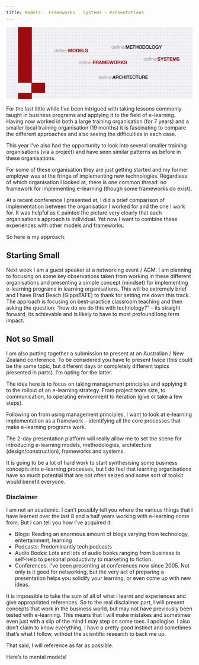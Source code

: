 ```yaml
---
title: Models . Frameworks . Systems – Presentations
---
```


![Models.Frameworks.Systems Background](models.png)

For the last little while I’ve been intrigued with taking lessons commonly taught in business programs and applying it to the field of e-learning. Having now worked in both a large training organisation (for 7 years) and a smaller local training organisation (19 months) it is fascinating to compare the different approaches and also seeing the difficulties in each case.  

This year I’ve also had the opportunity to look into several smaller training organisations (via a project) and have seen similar patterns as before in these organisations.  

For some of these organisation they are just getting started and my former employer was at the fringe of implementing new technologies. Regardless of which organisation I looked at, there is one common thread: no framework for implementing e-learning (though some frameworks do exist).  

At a recent conference I presented at, I did a brief comparison of implementation between the organisation I worked for and the one I work for. It was helpful as it painted the picture very clearly that each organisation’s approach is individual. Yet now I want to combine these experiences with other models and frameworks.  

So here is my approach:

## Starting Small

Next week I am a guest speaker at a networking event / AGM.  I am planning to focusing on some key observations taken from working in these different organisations and presenting a simple concept (mindset) for implementing e-learning programs in learning organisations. This will be extremely brief and I have Brad Beach (GippsTAFE) to thank for setting me down this track. The approach is focusing on best-practice classroom teaching and then asking the question: “how do we do this with technology?” – its straight forward, its achievable and is likely to have to most profound long term impact.

## Not so Small

I am also putting together a submission to present at an Australian / New Zealand conference. To be considered you have to present twice (this could be the same topic, but different days or completely different topics presented in parts). I’m opting for the latter.  

The idea here is to focus on taking management principles and applying it to the rollout of an e-learning strategy. From project team size, to communication, to operating environment to iteration (give or take a few steps).  

Following on from using management principles, I want to look at e-learning implementation as a framework – identifying all the core processes that make e-learning programs work.  

The 2-day presentation platform will really allow me to set the scene for introducing e-learning models, methodologies, architecture (design/construction), frameworks and systems.  

It is going to be a lot of hard work to start synthesising some business concepts into e-learning processes, but I do feel that learning organisations have so much potential that are not often seized and some sort of toolkit would benefit everyone.

### Disclaimer

I am not an academic. I can’t possibly tell you where the various things that I have learned over the last 8 and a half years working with e-learning come from. But I can tell you how I’ve acquired it:  

* Blogs: Reading an enormous amount of blogs varying from technology, entertainment, learning
* Podcasts: Predominantly tech podcasts
* Audio Books: Lots and lots of audio books ranging from business to self-help to personal productivity to marketing to fiction.
* Conferences: I’ve been presenting at conferences now since 2005. Not only is it good for networking, but the very act of preparing a presentation helps you solidify your learning, or even come up with new ideas.

It is impossible to take the sum of all of what I learnt and experiences and give appropriated references. So to the real disclaimer part, I will present concepts that work in the business world, but may not have previously been tested with e-learning. This means that I will make mistakes and sometimes even just with a slip of the mind I may step on some toes. I apologise. I also don’t claim to know everything, I have a pretty good instinct and sometimes that’s what I follow, without the scientific research to back me up. 

That said, I will reference as far as possible.

Here’s to mental models!